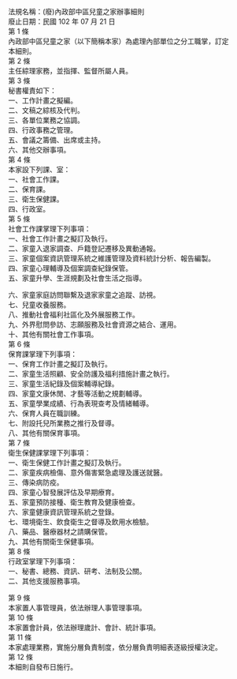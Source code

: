 法規名稱：(廢)內政部中區兒童之家辦事細則  
廢止日期：民國 102 年 07 月 21 日  
第 1 條  
內政部中區兒童之家（以下簡稱本家）為處理內部單位之分工職掌，訂定  
本細則。  
第 2 條  
主任綜理家務，並指揮、監督所屬人員。  
第 3 條  
秘書權責如下：  
一、工作計畫之擬編。  
二、文稿之綜核及代判。  
三、各單位業務之協調。  
四、行政事務之管理。  
五、會議之籌備、出席或主持。  
六、其他交辦事項。  
第 4 條  
本家設下列課、室：  
一、社會工作課。  
二、保育課。  
三、衛生保健課。  
四、行政室。  
第 5 條  
社會工作課掌理下列事項：  
一、社會工作計畫之擬訂及執行。  
二、家童入退家調查、戶籍登記遷移及異動通報。  
三、家童個案資訊管理系統之維護管理及資料統計分析、報告編製。  
四、家童心理輔導及個案調查紀錄保管。  
五、家童升學、生涯規劃及社會生活之指導。  


六、家童家庭訪問聯繫及退家家童之追蹤、訪視。  
七、兒童收養服務。  
八、推動社會福利社區化及外展服務工作。  
九、外界慰問參訪、志願服務及社會資源之結合、運用。  
十、其他有關社會工作事項。  
第 6 條  
保育課掌理下列事項：  
一、保育工作計畫之擬訂及執行。  
二、家童生活照顧、安全防護及福利措施計畫之執行。  
三、家童生活紀錄及個案輔導紀錄。  
四、家童文康休閒、才藝等活動之規劃輔導。  
五、家童學業成績、行為表現查考及情緒輔導。  
六、保育人員在職訓練。  
七、附設托兒所業務之推行及督導。  
八、其他有關保育事項。  
第 7 條  
衛生保健課掌理下列事項：  
一、衛生保健工作計畫之擬訂及執行。  
二、家童疾病檢傷、意外傷害緊急處理及護送就醫。  
三、傳染病防疫。  
四、家童心智發展評估及早期療育。  
五、家童預防接種、衛生教育及健康檢查。  
六、家童健康資訊管理系統之登錄。  
七、環境衛生、飲食衛生之督導及飲用水檢驗。  
八、藥品、醫療器材之請購保管。  
九、其他有關衛生保健事項。  
第 8 條  
行政室掌理下列事項：  
一、秘書、總務、資訊、研考、法制及公關。  
二、其他支援服務事項。  


第 9 條  
本家置人事管理員，依法辦理人事管理事項。  
第 10 條  
本家置會計員，依法辦理歲計、會計、統計事項。  
第 11 條  
本家處理業務，實施分層負責制度，依分層負責明細表逐級授權決定。  
第 12 條  
本細則自發布日施行。  


